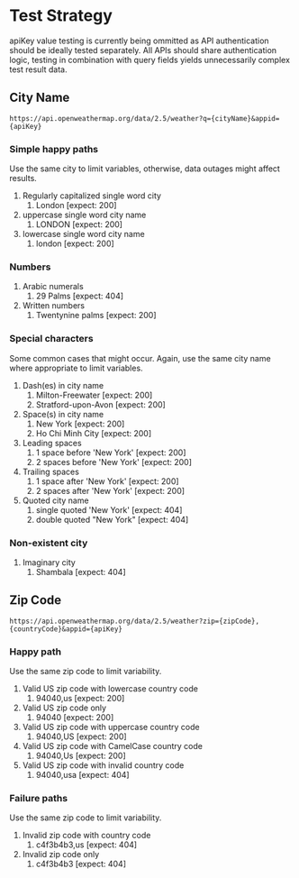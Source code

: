 # Test Strategy

apiKey value testing is currently being ommitted as API authentication should be ideally tested separately. All APIs should share authentication logic, testing in combination with query fields yields unnecessarily complex test result data.

## City Name
```
https://api.openweathermap.org/data/2.5/weather?q={cityName}&appid={apiKey}
```

### Simple happy paths

Use the same city to limit variables, otherwise, data outages might affect results.

1. Regularly capitalized single word city
   1. London \[expect: 200]
2. uppercase single word city name
   1. LONDON \[expect: 200]
3. lowercase single word city name
   1. london \[expect: 200]

### Numbers
1. Arabic numerals
   1. 29 Palms \[expect: 404]
2. Written numbers
   1. Twentynine palms \[expect: 200]

### Special characters

Some common cases that might occur. Again, use the same city name where appropriate to limit variables.

1. Dash(es) in city name
   1. Milton-Freewater \[expect: 200]
   2. Stratford-upon-Avon \[expect: 200]
2. Space(s) in city name
   1. New York \[expect: 200]
   2. Ho Chi Minh City \[expect: 200]
3. Leading spaces
   1. 1 space before 'New York' \[expect: 200]
   2. 2 spaces before 'New York' \[expect: 200]
4. Trailing spaces
   1. 1 space after 'New York' \[expect: 200]
   2. 2 spaces after 'New York' \[expect: 200]
5. Quoted city name
   1. single quoted 'New York' \[expect: 404]
   2. double quoted "New York" \[expect: 404]
   
### Non-existent city
1. Imaginary city
   1. Shambala \[expect: 404]

## Zip Code
```
https://api.openweathermap.org/data/2.5/weather?zip={zipCode},{countryCode}&appid={apiKey}
```
### Happy path

Use the same zip code to limit variability.

1. Valid US zip code with lowercase country code
   1. 94040,us \[expect: 200]
1. Valid US zip code only
   1. 94040 \[expect: 200]
1. Valid US zip code with uppercase country code
   1. 94040,US \[expect: 200]
1. Valid US zip code with CamelCase country code
   1. 94040,Us \[expect: 200]
1. Valid US zip code with invalid country code
   1. 94040,usa \[expect: 404]
   
### Failure paths

Use the same zip code to limit variability.

1. Invalid zip code with country code
   1. c4f3b4b3,us \[expect: 404]
2. Invalid zip code only
   1. c4f3b4b3 \[expect: 404]